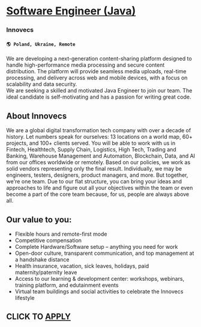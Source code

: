 # [Software Engineer (Java)](https://www.remotewlb.com/apply/software-engineer-java-125885)  
### Innovecs  
#### `🌎 Poland, Ukraine, Remote`  

We are developing a next-generation content-sharing platform designed to handle high-performance media processing and secure content distribution. The platform will provide seamless media uploads, real-time processing, and delivery across web and mobile devices, with a focus on scalability and data security.  
We are seeking a skilled and motivated Java Engineer to join our team. The ideal candidate is self-motivating and has a passion for writing great code.  

## About Innovecs

We are a global digital transformation tech company with over a decade of history. Let numbers speak for ourselves: 13 locations on a world map, 60+ projects, and 100+ clients served. You will be able to work with us in Fintech, Healthtech, Supply Chain, Logistics, High Tech, Trading and Banking, Warehouse Management and Automation, Blockchain, Data, and AI from our offices worldwide or remotely. Based on our policies, we work as solid vendors representing only the final result. Individually, we may be engineers, testers, designers, product managers, and more. But together, we're one team. Due to our flat structure, you can bring your ideas and approaches to life and figure out all your objectives within the team or even become a part of the core team because, for us, people are always above all.

## Our value to you:

  * Flexible hours and remote-first mode
  * Competitive compensation
  * Complete Hardware/Software setup – anything you need for work
  * Open-door culture, transparent communication, and top management at a handshake distance
  * Health insurance, vacation, sick leaves, holidays, paid maternity/paternity leave
  * Access to our learning & development center: workshops, webinars, training platform, and edutainment events
  * Virtual team buildings and social activities to celebrate the Innovecs lifestyle

  
## CLICK TO [APPLY](https://www.remotewlb.com/apply/software-engineer-java-125885)

